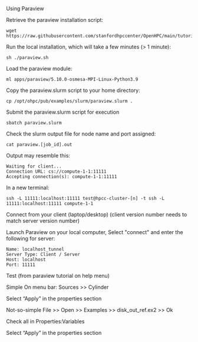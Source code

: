 Using Paraview

Retrieve the paraview installation script:

```
wget https://raw.githubusercontent.com/stanfordhpccenter/OpenHPC/main/tutorials/apps/paraview/paraview.sh
```

Run the local installation, which will take a few minutes (> 1 minute):

```
sh ./paraview.sh
```

Load the paraview module:

```
ml apps/paraview/5.10.0-osmesa-MPI-Linux-Python3.9
```

Copy the paraview.slurm script to your home directory:

```
cp /opt/ohpc/pub/examples/slurm/paraview.slurm .
```

Submit the paraview.slurm script for execution

```
sbatch paraview.slurm
```

Check the slurm output file for node name and port assigned:

```
cat paraview.[job_id].out
```

Output may resemble this:

```
Waiting for client...
Connection URL: cs://compute-1-1:11111
Accepting connection(s): compute-1-1:11111
```

In a new terminal:

```
ssh -L 11111:localhost:11111 test@hpcc-cluster-[n] -t ssh -L 11111:localhost:11111 compute-1-1
```

Connect from your client (laptop/desktop)
(client version number needs to match server version number)

Launch Paraview on your local computer, Select "connect" and enter the following for server:

```
Name: localhost_tunnel
Server Type: Client / Server
Host: localhost
Port: 11111
```

Test (from paraview tutorial on help menu)

Simple
On menu bar: Sources >> Cylinder

Select “Apply” in the properties section

Not-so-simple
File >> Open >> Examples >> disk_out_ref.ex2 >> Ok

Check all in Properties:Variables

Select “Apply” in the properties section


